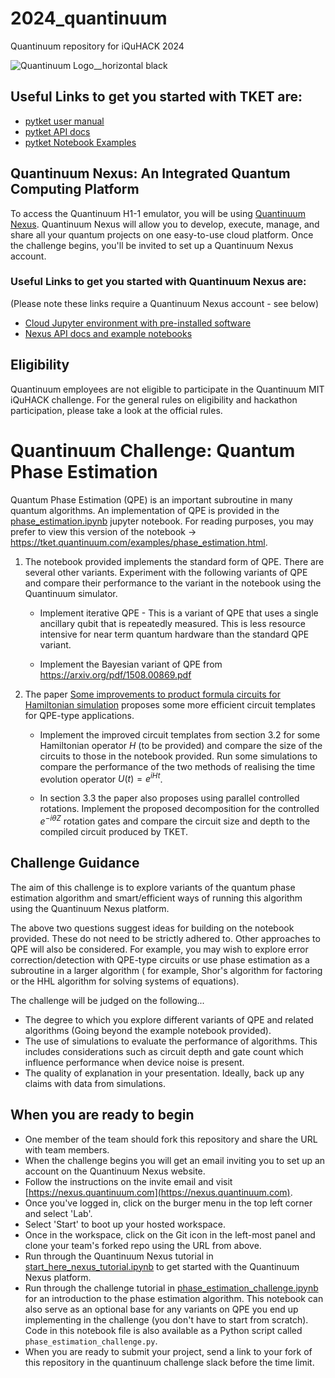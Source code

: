 # 2024_quantinuum
Quantinuum repository for iQuHACK 2024

![Quantinuum Logo__horizontal black](https://github.com/iQuHACK/2024_planning_quantinuum/assets/106914305/44e677cf-8523-4157-a248-89968215ee34)

## Useful Links to get you started with TKET are:
 - [pytket user manual](https://tket.quantinuum.com/user-manual/)
 - [pytket API docs](https://tket.quantinuum.com/api-docs/)
 - [pytket Notebook Examples](https://tket.quantinuum.com/examples/Getting_started.html)

## Quantinuum Nexus: An Integrated Quantum Computing Platform
To access the Quantinuum H1-1 emulator, you will be using [Quantinuum Nexus](https://nexus.quantinuum.com/). Quantinuum Nexus will allow you to develop, execute, manage, and share all your quantum projects on one easy-to-use cloud platform.
Once the challenge begins, you'll be invited to set up a Quantinuum Nexus account.

### Useful Links to get you started with Quantinuum Nexus are:
(Please note these links require a Quantinuum Nexus account - see below)

 - [Cloud Jupyter environment with pre-installed software](https://nexus.quantinuum.com/hub)
 - [Nexus API docs and example notebooks](https://nexus.quantinuum.com/docs)


## Eligibility
Quantinuum employees are not eligible to participate in the Quantinuum MIT iQuHACK challenge.
For the general rules on eligibility and hackathon participation, please take a look at the official rules.


# Quantinuum Challenge: Quantum Phase Estimation

Quantum Phase Estimation (QPE) is an important subroutine in many quantum algorithms. An implementation of QPE is provided in the [phase_estimation.ipynb](https://github.com/iQuHACK/2024_planning_quantinuum/blob/main/challenge_resources/phase_estimation_challenge.ipynb) jupyter notebook. For reading purposes, you may prefer to view this version of the notebook -> https://tket.quantinuum.com/examples/phase_estimation.html.

1. The notebook provided implements the standard form of QPE. There are several other variants. Experiment with the following variants of QPE and compare their performance to the variant in the notebook using the Quantinuum simulator.

    * Implement iterative QPE - This is a variant of QPE that uses a single ancillary qubit that is repeatedly measured. This is less resource intensive for near term quantum hardware than the standard QPE variant. 

    * Implement the Bayesian variant of QPE from https://arxiv.org/pdf/1508.00869.pdf

2. The paper [Some improvements to product formula circuits for Hamiltonian simulation](https://arxiv.org/pdf/2310.12256.pdf) proposes some more efficient circuit templates for QPE-type applications. 

    * Implement the improved circuit templates from section 3.2 for some Hamiltonian operator $H$ (to be provided) and compare the size of the circuits to those in the notebook provided. Run some simulations to compare the performance of the two methods of realising the time evolution operator $U(t) = e^{i H t}$.

    * In section 3.3 the paper also proposes using parallel controlled rotations. Implement the proposed decomposition for the controlled $e^{- i \theta Z}$ rotation gates and compare the circuit size and depth to the compiled circuit produced by TKET.

## Challenge Guidance 

The aim of this challenge is to explore variants of the quantum phase estimation algorithm and smart/efficient ways of running this algorithm using the Quantinuum Nexus platform.

The above two questions suggest ideas for building on the notebook provided. These do not need to be strictly adhered to. Other approaches to QPE will also be considered. For example, you may wish to explore error correction/detection with QPE-type circuits or use phase estimation as a subroutine in a larger algorithm ( for example, Shor's algorithm for factoring or the HHL algorithm for solving systems of equations).

The challenge will be judged on the following...

* The degree to which you explore different variants of QPE and related algorithms (Going beyond the example notebook provided).
* The use of simulations to evaluate the performance of algorithms. This includes considerations such as circuit depth and gate count which influence performance when device noise is present.
* The quality of explanation in your presentation. Ideally, back up any claims with data from simulations.

## When you are ready to begin

* One member of the team should fork this repository and share the URL with team members. 
* When the challenge begins you will get an email inviting you to set up an account on the Quantinuum Nexus website.
* Follow the instructions on the invite email and visit [https://nexus.quantinuum.com](https://nexus.quantinuum.com). 
* Once you've logged in, click on the burger menu in the top left corner and select 'Lab'.
* Select 'Start' to boot up your hosted workspace.
* Once in the workspace, click on the Git icon in the left-most panel and clone your team's forked repo using the URL from above.
* Run through the Quantinuum Nexus tutorial in [start_here_nexus_tutorial.ipynb](https://github.com/iQuHACK/2024_planning_quantinuum/blob/main/challenge_resources/start_here_nexus_tutorial.ipynb) to get started with the Quantinuum Nexus platform.
* Run through the challenge tutorial in [phase_estimation_challenge.ipynb](https://github.com/iQuHACK/2024_planning_quantinuum/blob/main/challenge_resources/phase_estimation_challenge.ipynb) for an introduction to the phase estimation algorithm. This notebook can also serve as an optional base for any variants on QPE you end up implementing in the challenge (you don't have to start from scratch). Code in this notebook file is also available as a Python script called `phase_estimation_challenge.py`.
* When you are ready to submit your project, send a link to your fork of this repository in the quantinuum challenge slack before the time limit.
